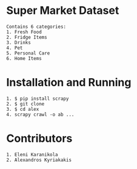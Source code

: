 # Super Market Dataset
    Contains 6 categories:
    1. Fresh Food
    2. Fridge Items
    3. Drinks
    4. Pet
    5. Personal Care
    6. Home Items
# Installation and Running 
    1. $ pip install scrapy
    2. $ git clone
    3. $ cd alex
    4. scrapy crawl -o ab ...

# Contributors
    1. Eleni Karanikola
    2. Alexandros Kyriakakis